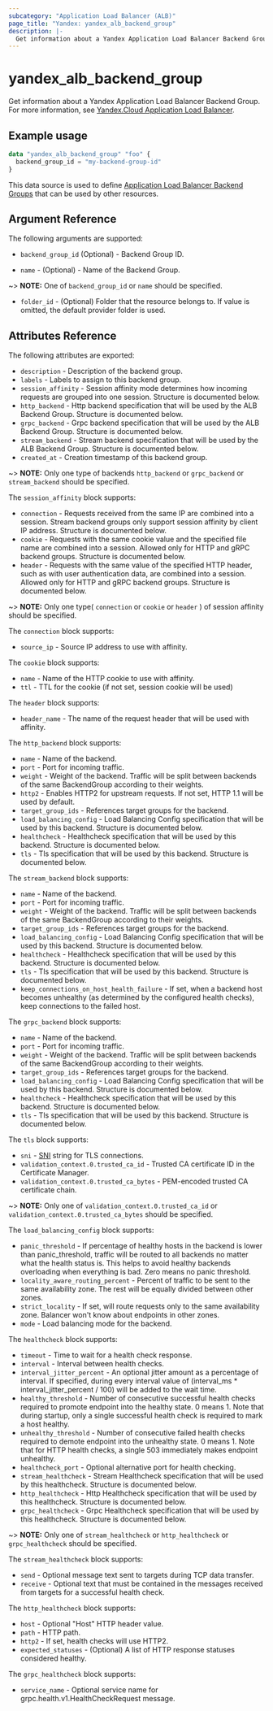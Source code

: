 ```yaml
---
subcategory: "Application Load Balancer (ALB)"
page_title: "Yandex: yandex_alb_backend_group"
description: |-
  Get information about a Yandex Application Load Balancer Backend Group.
---
```



# yandex_alb_backend_group




Get information about a Yandex Application Load Balancer Backend Group. For more information, see [Yandex.Cloud Application Load Balancer](https://cloud.yandex.com/en/docs/application-load-balancer/quickstart).

## Example usage

```terraform
data "yandex_alb_backend_group" "foo" {
  backend_group_id = "my-backend-group-id"
}
```

This data source is used to define [Application Load Balancer Backend Groups](https://cloud.yandex.com/en/docs/application-load-balancer/concepts/backend-group) that can be used by other resources.

## Argument Reference

The following arguments are supported:

* `backend_group_id` (Optional) - Backend Group ID.

* `name` - (Optional) - Name of the Backend Group.

~> **NOTE:** One of `backend_group_id` or `name` should be specified.

* `folder_id` - (Optional) Folder that the resource belongs to. If value is omitted, the default provider folder is used.

## Attributes Reference

The following attributes are exported:

* `description` - Description of the backend group.
* `labels` - Labels to assign to this backend group.
* `session_affinity` - Session affinity mode determines how incoming requests are grouped into one session. Structure is documented below.
* `http_backend` - Http backend specification that will be used by the ALB Backend Group. Structure is documented below.
* `grpc_backend` - Grpc backend specification that will be used by the ALB Backend Group. Structure is documented below.
* `stream_backend` - Stream backend specification that will be used by the ALB Backend Group. Structure is documented below.
* `created_at` - Creation timestamp of this backend group.

~> **NOTE:** Only one type of backends `http_backend` or `grpc_backend` or `stream_backend` should be specified.

The `session_affinity` block supports:

* `connection` - Requests received from the same IP are combined into a session. Stream backend groups only support session affinity by client IP address. Structure is documented below.
* `cookie` - Requests with the same cookie value and the specified file name are combined into a session. Allowed only for HTTP and gRPC backend groups. Structure is documented below.
* `header` - Requests with the same value of the specified HTTP header, such as with user authentication data, are combined into a session. Allowed only for HTTP and gRPC backend groups. Structure is documented below.

~> **NOTE:** Only one type( `connection` or `cookie` or `header` ) of session affinity should be specified.

The `connection` block supports:

* `source_ip` - Source IP address to use with affinity.

The `cookie` block supports:

* `name` - Name of the HTTP cookie to use with affinity.
* `ttl` - TTL for the cookie (if not set, session cookie will be used)

The `header` block supports:

* `header_name` - The name of the request header that will be used with affinity.

The `http_backend` block supports:

* `name` - Name of the backend.
* `port` - Port for incoming traffic.
* `weight` - Weight of the backend. Traffic will be split between backends of the same BackendGroup according to their weights.
* `http2` - Enables HTTP2 for upstream requests. If not set, HTTP 1.1 will be used by default.
* `target_group_ids` - References target groups for the backend.
* `load_balancing_config` - Load Balancing Config specification that will be used by this backend. Structure is documented below.
* `healthcheck` - Healthcheck specification that will be used by this backend. Structure is documented below.
* `tls` - Tls specification that will be used by this backend. Structure is documented below.

The `stream_backend` block supports:

* `name` - Name of the backend.
* `port` - Port for incoming traffic.
* `weight` - Weight of the backend. Traffic will be split between backends of the same BackendGroup according to their weights.
* `target_group_ids` - References target groups for the backend.
* `load_balancing_config` - Load Balancing Config specification that will be used by this backend. Structure is documented below.
* `healthcheck` - Healthcheck specification that will be used by this backend. Structure is documented below.
* `tls` - Tls specification that will be used by this backend. Structure is documented below.
* `keep_connections_on_host_health_failure` - If set, when a backend host becomes unhealthy (as determined by the configured health checks), keep connections to the failed host.

The `grpc_backend` block supports:

* `name` - Name of the backend.
* `port` - Port for incoming traffic.
* `weight` - Weight of the backend. Traffic will be split between backends of the same BackendGroup according to their weights.
* `target_group_ids` - References target groups for the backend.
* `load_balancing_config` - Load Balancing Config specification that will be used by this backend. Structure is documented below.
* `healthcheck` - Healthcheck specification that will be used by this backend. Structure is documented below.
* `tls` - Tls specification that will be used by this backend. Structure is documented below.

The `tls` block supports:

* `sni` - [SNI](https://en.wikipedia.org/wiki/Server_Name_Indication) string for TLS connections.
* `validation_context.0.trusted_ca_id` - Trusted CA certificate ID in the Certificate Manager.
* `validation_context.0.trusted_ca_bytes` - PEM-encoded trusted CA certificate chain.

~> **NOTE:** Only one of `validation_context.0.trusted_ca_id` or `validation_context.0.trusted_ca_bytes` should be specified.

The `load_balancing_config` block supports:

* `panic_threshold` - If percentage of healthy hosts in the backend is lower than panic_threshold, traffic will be routed to all backends no matter what the health status is. This helps to avoid healthy backends overloading when everything is bad. Zero means no panic threshold.
* `locality_aware_routing_percent` - Percent of traffic to be sent to the same availability zone. The rest will be equally divided between other zones.
* `strict_locality` - If set, will route requests only to the same availability zone. Balancer won't know about endpoints in other zones.
* `mode` - Load balancing mode for the backend.

The `healthcheck` block supports:

* `timeout` - Time to wait for a health check response.
* `interval` - Interval between health checks.
* `interval_jitter_percent` - An optional jitter amount as a percentage of interval. If specified, during every interval value of (interval_ms * interval_jitter_percent / 100) will be added to the wait time.
* `healthy_threshold` - Number of consecutive successful health checks required to promote endpoint into the healthy state. 0 means 1. Note that during startup, only a single successful health check is required to mark a host healthy.
* `unhealthy_threshold` - Number of consecutive failed health checks required to demote endpoint into the unhealthy state. 0 means 1. Note that for HTTP health checks, a single 503 immediately makes endpoint unhealthy.
* `healthcheck_port` - Optional alternative port for health checking.
* `stream_healthcheck` - Stream Healthcheck specification that will be used by this healthcheck. Structure is documented below.
* `http_healthcheck` - Http Healthcheck specification that will be used by this healthcheck. Structure is documented below.
* `grpc_healthcheck` - Grpc Healthcheck specification that will be used by this healthcheck. Structure is documented below.

~> **NOTE:** Only one of `stream_healthcheck` or `http_healthcheck` or `grpc_healthcheck` should be specified.

The `stream_healthcheck` block supports:

* `send` - Optional message text sent to targets during TCP data transfer.
* `receive` - Optional text that must be contained in the messages received from targets for a successful health check.

The `http_healthcheck` block supports:

* `host` - Optional "Host" HTTP header value.
* `path` - HTTP path.
* `http2` - If set, health checks will use HTTP2.
* `expected_statuses` - (Optional) A list of HTTP response statuses considered healthy.

The `grpc_healthcheck` block supports:

* `service_name` - Optional service name for grpc.health.v1.HealthCheckRequest message.
